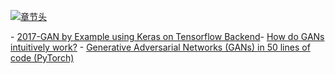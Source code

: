 [![章节头](https://parg.co/UGo)](https://parg.co/b4z) 
  

﻿- [2017-GAN by Example using Keras on Tensorflow Backend](https://parg.co/btF)- [How do GANs intuitively work?](https://hackernoon.com/how-do-gans-intuitively-work-2dda07f247a1#.4ckgimjdm) - [Generative Adversarial Networks (GANs) in 50 lines of code (PyTorch)](http://6me.us/LjcoDA)